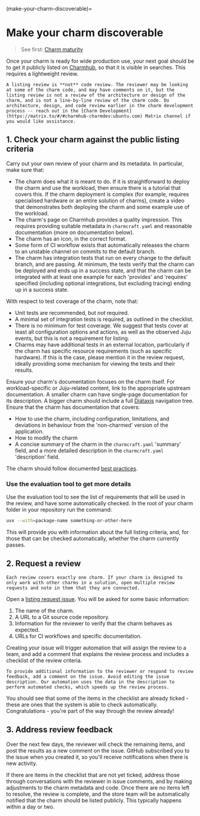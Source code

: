 (make-your-charm-discoverable)=
# Make your charm discoverable

> See first: [Charm maturity](#charm-maturity)

Once your charm is ready for wide production use, your next goal should be to get it publicly listed on [Charmhub](https://charmhub.io), so that it is visible in searches. This requires a lightweight review.

```{note}
A listing review is **not** code review. The reviewer may be looking at some of the charm code, and may have comments on it, but the listing review is not a review of the architecture or design of the charm, and is not a line-by-line review of the charm code. Do architecture, design, and code review earlier in the charm development process -- reach out in the [Charm Development](https://matrix.to/#/#charmhub-charmdev:ubuntu.com) Matrix channel if you would like assistance.
```

## 1. Check your charm against the public listing criteria

Carry out your own review of your charm and its metadata. In particular, make sure that:

* The charm does what it is meant to do. If it is straightforward to deploy the charm and use the workload, then ensure there is a tutorial that covers this. If the charm deployment is complex (for example, requires specialised hardware or an entire solution of charms), create a video that demonstrates both deploying the charm and some example use of the workload.
* The charm's page on Charmhub provides a quality impression. This requires providing suitable metadata in `charmcraft.yaml` and reasonable documentation (more on documentation below).
* The charm has an icon, in the correct format.
* Some form of CI workflow exists that automatically releases the charm to an unstable channel on commits to the default branch.
* The charm has integration tests that run on every change to the default branch, and are passing. At minimum, the tests verify that the charm can be deployed and ends up in a success state, and that the charm can be integrated with at least one example for each 'provides' and 'requires' specified (including optional integrations, but excluding tracing) ending up in a success state.

With respect to test coverage of the charm, note that:

* Unit tests are recommended, but *not* required.
* A minimal set of integration tests is required, as outlined in the checklist.
* There is no minimum for test coverage. We suggest that tests cover at least all configuration options and actions, as well as the observed Juju events, but this is not a requirement for listing.
* Charms may have additional tests in an external location, particularly if the charm has specific resource requirements (such as specific hardware). If this is the case, please mention it in the review request, ideally providing some mechanism for viewing the tests and their results.

Ensure your charm's documentation focuses on the charm itself. For workload-specific or Juju-related content, link to the appropriate upstream documentation. A smaller charm can have single-page documentation for its description. A bigger charm should include a full [Diátaxis](https://diataxis.fr) navigation tree. Ensure that the charm has documentation that covers:
* How to use the charm, including configuration, limitations, and deviations in behaviour from the 'non-charmed' version of the application.
* How to modify the charm
* A concise summary of the charm in the `charmcraft.yaml` 'summary' field, and a more detailed description in the `charmcraft.yaml` 'description' field.

The charm should follow documented [best practices](#follow-best-practices).

### Use the evaluation tool to get more details

Use the evaluation tool to see the list of requirements that will be used in the review, and have some automatically checked. In the root of your charm folder in your repository run the command:

```bash
uvx --with=package-name something-or-other-here
```

This will provide you with information about the full listing criteria, and, for those that can be checked automatically, whether the charm currently passes.

## 2. Request a review

```{note}
Each review covers exactly one charm. If your charm is designed to only work with other charms in a solution, open multiple review requests and note in them that they are connected.
```

Open a [listing request issue](https://github.com/canonical/charmhub-listing-review/issues/new?template=listing-request.yml). You will be asked for some basic information:

1. The name of the charm.
2. A URL to a Git source code repository.
3. Information for the reviewer to verify that the charm behaves as expected.
4. URLs for CI workflows and specific documentation.

Creating your issue will trigger automation that will assign the review to a team, and add a comment that explains the review process and includes a checklist of the review criteria.

```{tip}
To provide additional information to the reviewer or respond to review feedback, add a comment on the issue. Avoid editing the issue description. Our automation uses the data in the description to perform automated checks, which speeds up the review process.
```

You should see that some of the items in the checklist are already ticked - these are ones that the system is able to check automatically. Congratulations - you're part of the way through the review already!

## 3. Address review feedback

Over the next few days, the reviewer will check the remaining items, and post the results as a new comment on the issue. GitHub subscribed you to the issue when you created it, so you'll receive notifications when there is new activity.

If there are items in the checklist that are not yet ticked, address those through conversations with the reviewer in issue comments, and by making adjustments to the charm metadata and code. Once there are no items left to resolve, the review is complete, and the store team will be automatically notified that the charm should be listed publicly. This typically happens within a day or two.

